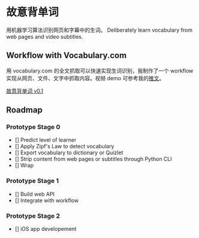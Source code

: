 # 故意背单词
用机器学习算法识别网页和字幕中的生词。
Deliberately learn vocabulary from web pages and video subtitles.

## Workflow with Vocabulary.com
用 vocabulary.com 的全文抓取可以快速实现生词识别，我制作了一个 workflow 实现从网页、文件、文字中抓取内容。视频 demo 可参考我的[推文](https://twitter.com/tiewuz/status/976509852502642688)。

[故意背单词 v0.1](https://workflow.is/workflows/bb981f6b23f44686b719dace8ec87120)

## Roadmap
### Prototype Stage 0
- [] Predict level of learner
- [] Apply Zipf's Law to detect vocabulary
- [] Export vocabulary to dictionary or Quizlet
- [] Strip content from web pages or subtitles through Python CLI
- [] Wrap
### Prototype Stage 1
- [] Build web API
- [] Integrate with workflow
### Prototype Stage 2
- [] iOS app developement
